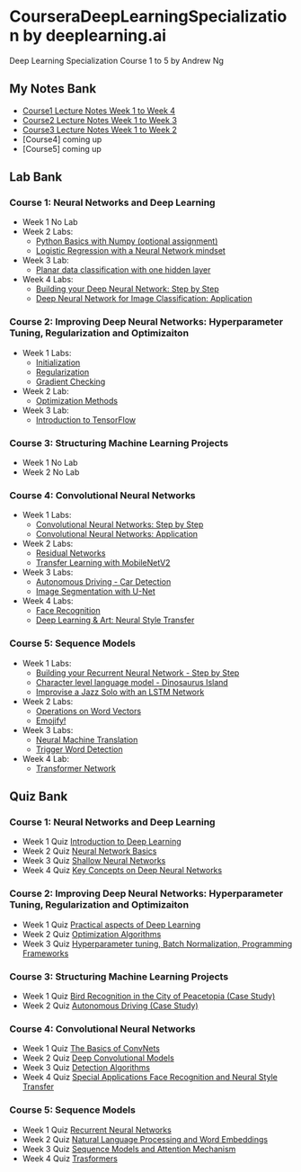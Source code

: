 # CourseraDeepLearningSpecialization by deeplearning.ai
Deep Learning Specialization Course 1 to 5 by Andrew Ng 

## My Notes Bank
*  [Course1 Lecture Notes Week 1 to Week 4](https://github.com/lli289/CourseraDeepLearningSpeialization/blob/main/Lecture%20Notes%20Bank/Course1_notes.pdf)
*  [Course2 Lecture Notes Week 1 to Week 3](https://github.com/lli289/CourseraDeepLearningSpeialization/blob/main/Lecture%20Notes%20Bank/Course2_notes.pdf)
*  [Course3 Lecture Notes Week 1 to Week 2](https://github.com/lli289/CourseraDeepLearningSpeialization/blob/main/Lecture%20Notes%20Bank/Course3_notes.pdf)
*  [Course4] coming up
*  [Course5] coming up
## Lab Bank
### Course 1: Neural Networks and Deep Learning
* Week 1 No Lab
* Week 2 Labs:
   + [Python Basics with Numpy (optional assignment)](https://github.com/lli289/CourseraDeepLearningSpeialization/blob/main/Lab%20Bank/Course%201/Week%202/Python_Basics_with_Numpy.ipynb)
   + [Logistic Regression with a Neural Network mindset](https://github.com/lli289/CourseraDeepLearningSpeialization/blob/main/Lab%20Bank/Course%201/Week%202/Logistic_Regression_with_a_Neural_Network_mindset.ipynb)
* Week 3 Lab:
   + [Planar data classification with one hidden layer](https://github.com/lli289/CourseraDeepLearningSpeialization/blob/main/Lab%20Bank/Course%201/Week%203/Planar_data_classification_with_one_hidden_layer.ipynb)
* Week 4 Labs:
   + [Building your Deep Neural Network: Step by Step](https://github.com/lli289/CourseraDeepLearningSpeialization/blob/main/Lab%20Bank/Course%201/Week%204/Building_your_Deep_Neural_Network_Step_by_Step.ipynb)
   + [Deep Neural Network for Image Classification: Application](https://github.com/lli289/CourseraDeepLearningSpeialization/blob/main/Lab%20Bank/Course%201/Week%204/Deep%20Neural%20Network%20-%20Application.ipynb)
### Course 2: Improving Deep Neural Networks: Hyperparameter Tuning, Regularization and Optimizaiton
* Week 1 Labs:
    + [Initialization](https://github.com/lli289/CourseraDeepLearningSpeialization/blob/main/Lab%20Bank/Course%202/Week%201/Initialization.ipynb)
   + [Regularization](https://github.com/lli289/CourseraDeepLearningSpeialization/blob/main/Lab%20Bank/Course%202/Week%201/Regularization.ipynb)
   + [Gradient Checking](https://github.com/lli289/CourseraDeepLearningSpeialization/blob/main/Lab%20Bank/Course%202/Week%201/Gradient_Checking.ipynb)
* Week 2 Lab:
   + [Optimization Methods](https://github.com/lli289/CourseraDeepLearningSpeialization/blob/main/Lab%20Bank/Course%202/Week%202/Optimization_methods.ipynb)
* Week 3 Lab:
   + [Introduction to TensorFlow](https://github.com/lli289/CourseraDeepLearningSpeialization/blob/main/Lab%20Bank/Course%202/Week%203/Tensorflow_introduction.ipynb)
### Course 3: Structuring Machine Learning Projects
* Week 1 No Lab
* Week 2 No Lab
### Course 4: Convolutional Neural Networks
* Week 1 Labs:
   + [Convolutional Neural Networks: Step by Step](https://github.com/lli289/CourseraDeepLearningSpeialization/blob/main/Lab%20Bank/Course%204/Week%201/Convolution_model_Step_by_Step_v1.ipynb)
   + [Convolutional Neural Networks: Application](https://github.com/lli289/CourseraDeepLearningSpeialization/blob/main/Lab%20Bank/Course%204/Week%201/Convolution_model_Application.ipynb)
* Week 2 Labs:
   + [Residual Networks](https://github.com/lli289/CourseraDeepLearningSpeialization/blob/main/Lab%20Bank/Course%204/Week%202/Residual_Networks.ipynb)
   + [Transfer Learning with MobileNetV2](https://github.com/lli289/CourseraDeepLearningSpeialization/blob/main/Lab%20Bank/Course%204/Week%202/Transfer_learning_with_MobileNet_v1.ipynb)
* Week 3 Labs:
  + [Autonomous Driving - Car Detection](https://github.com/lli289/CourseraDeepLearningSpeialization/blob/main/Lab%20Bank/Course%204/Week%203/Autonomous_driving_application_Car_detection.ipynb)
  + [Image Segmentation with U-Net](https://github.com/lli289/CourseraDeepLearningSpeialization/blob/main/Lab%20Bank/Course%204/Week%203/Image_segmentation_Unet_v2.ipynb)
* Week 4 Labs:
  + [Face Recognition](https://github.com/lli289/CourseraDeepLearningSpeialization/blob/main/Lab%20Bank/Course%204/Week%204/Face_Recognition.ipynb)
  + [Deep Learning & Art: Neural Style Transfer](https://github.com/lli289/CourseraDeepLearningSpeialization/blob/main/Lab%20Bank/Course%204/Week%204/Art_Generation_with_Neural_Style_Transfer.ipynb)
### Course 5: Sequence Models
* Week 1 Labs:
  + [Building your Recurrent Neural Network - Step by Step](https://github.com/lli289/CourseraDeepLearningSpeialization/blob/main/Lab%20Bank/Course%205/Week%201/Building_a_Recurrent_Neural_Network_Step_by_Step.ipynb)
  + [Character level language model - Dinosaurus Island](https://github.com/lli289/CourseraDeepLearningSpeialization/blob/main/Lab%20Bank/Course%205/Week%201/Dinosaurus_Island_Character_level_language_model.ipynb)
  + [Improvise a Jazz Solo with an LSTM Network](https://github.com/lli289/CourseraDeepLearningSpeialization/blob/main/Lab%20Bank/Course%205/Week%201/Improvise_a_Jazz_Solo_with_an_LSTM_Network_v4.ipynb)
* Week 2 Labs:
  + [Operations on Word Vectors](https://github.com/lli289/CourseraDeepLearningSpeialization/blob/main/Lab%20Bank/Course%205/Week%202/Operations_on_word_vectors_v2a.ipynb)
  + [Emojify!](https://github.com/lli289/CourseraDeepLearningSpeialization/blob/main/Lab%20Bank/Course%205/Week%202/Emoji_v3a.ipynb)
* Week 3 Labs:
  + [Neural Machine Translation](https://github.com/lli289/CourseraDeepLearningSpeialization/blob/main/Lab%20Bank/Course%205/Week%203/Neural_machine_translation_with_attention_v4a.ipynb)
  + [Trigger Word Detection](https://github.com/lli289/CourseraDeepLearningSpeialization/blob/main/Lab%20Bank/Course%205/Week%203/Trigger_word_detection_v2a.ipynb)
* Week 4 Lab:
  + [Transformer Network](https://github.com/lli289/CourseraDeepLearningSpeialization/blob/main/Lab%20Bank/Course%205/Week%204/C5_W4_A1_Transformer_Subclass_v1.ipynb)
## Quiz Bank
### Course 1: Neural Networks and Deep Learning
* Week 1 Quiz [Introduction to Deep Learning](https://github.com/lli289/CourseraDeepLearningSpeialization/blob/main/Quiz%20Bank/Course%201/Week%201%20Introduction%20to%20Deep%20Learning.pdf)
* Week 2 Quiz [Neural Network Basics](https://github.com/lli289/CourseraDeepLearningSpeialization/blob/main/Quiz%20Bank/Course%201/Week%202%20Neural%20Network%20Basics.pdf)
* Week 3 Quiz [Shallow Neural Networks](https://github.com/lli289/CourseraDeepLearningSpeialization/blob/main/Quiz%20Bank/Course%201/Week%203%20Shallow%20Neural%20Networks.pdf)
* Week 4 Quiz [Key Concepts on Deep Neural Networks](https://github.com/lli289/CourseraDeepLearningSpeialization/blob/main/Quiz%20Bank/Course%201/Week%204%20Key%20Concepts%20on%20Deep%20Neural%20Networks.pdf)
### Course 2: Improving Deep Neural Networks: Hyperparameter Tuning, Regularization and Optimizaiton
* Week 1 Quiz [Practical aspects of Deep Learning](https://github.com/lli289/CourseraDeepLearningSpeialization/blob/main/Quiz%20Bank/Course%202/Week%201%20Practical%20aspects%20of%20Deep%20Learning.pdf)
* Week 2 Quiz [Optimization Algorithms](https://github.com/lli289/CourseraDeepLearningSpeialization/blob/main/Quiz%20Bank/Course%202/Week%202%20Optimization%20Algorithms.pdf)
* Week 3 Quiz [Hyperparameter tuning, Batch Normalization, Programming Frameworks](https://github.com/lli289/CourseraDeepLearningSpeialization/blob/main/Quiz%20Bank/Course%202/Week%203%20Hyperparameter%20tuning%2C%20Batch%20Normalization%2C%20Programming%20Frameworks.pdf)
### Course 3: Structuring Machine Learning Projects
* Week 1 Quiz [Bird Recognition in the City of Peacetopia (Case Study)](https://github.com/lli289/CourseraDeepLearningSpeialization/blob/main/Quiz%20Bank/Course%203/Week%201%20Bird%20Recognition%20in%20the%20City%20of%20Peacetopia%20Case%20Study.pdf)
* Week 2 Quiz [Autonomous Driving (Case Study)](https://github.com/lli289/CourseraDeepLearningSpeialization/blob/main/Quiz%20Bank/Course%203/Week%202%20Autonomous%20Driving%20(Case%20Study).pdf)
### Course 4: Convolutional Neural Networks
* Week 1 Quiz [The Basics of ConvNets](https://github.com/lli289/CourseraDeepLearningSpeialization/blob/main/Quiz%20Bank/Course%204/Week%201%20The%20Basics%20of%20ConvNets.pdf)
* Week 2 Quiz [Deep Convolutional Models](https://github.com/lli289/CourseraDeepLearningSpeialization/blob/main/Quiz%20Bank/Course%204/Week%202%20Deep%20Convolutional%20Models.pdf)
* Week 3 Quiz [Detection Algorithms](https://github.com/lli289/CourseraDeepLearningSpeialization/blob/main/Quiz%20Bank/Course%204/Week%203%20Detection%20Algorithms.pdf)
* Week 4 Quiz [Special Applications Face Recognition and Neural Style Transfer](https://github.com/lli289/CourseraDeepLearningSpeialization/blob/main/Quiz%20Bank/Course%204/Week%204%20Special%20Applications%20Face%20Recognition%20and%20Neural%20Style%20Transfer.pdf)
### Course 5: Sequence Models
* Week 1 Quiz [Recurrent Neural Networks](https://github.com/lli289/CourseraDeepLearningSpeialization/blob/main/Quiz%20Bank/Course%205/Week%201%20Recurrent%20Neural%20Networks.pdf)
* Week 2 Quiz [Natural Language Processing and Word Embeddings](https://github.com/lli289/CourseraDeepLearningSpeialization/blob/main/Quiz%20Bank/Course%205/Week%202%20Natural%20Language%20Processing%20and%20Word%20Embeddings.pdf)
* Week 3 Quiz [Sequence Models and Attention Mechanism](https://github.com/lli289/CourseraDeepLearningSpeialization/blob/main/Quiz%20Bank/Course%205/Week%203%20Sequence%20models%20and%20Attention%20Mechanism.pdf)
* Week 4 Quiz [Trasformers](https://github.com/lli289/CourseraDeepLearningSpeialization/blob/main/Quiz%20Bank/Course%205/Week%204%20Transformers.pdf)
